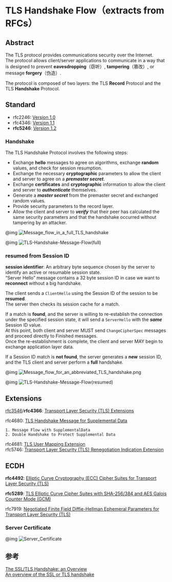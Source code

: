 # TLS Handshake Flow（extracts from RFCs）

## Abstract
The TLS protocol provides communications security over the Internet.  
The protocol allows client/server applications to communicate in a way that is designed to prevent **eavesdropping**（窃听）, **tampering**（篡改）, or message **forgery**（伪造）.

The protocol is composed of two layers: the TLS **Record** Protocol and the TLS **Handshake** Protocol.

## Standard

- rfc2246: [Version 1.0](https://tools.ietf.org/html/rfc2246)  
- rfc4346: [ Version 1.1](https://tools.ietf.org/html/rfc4346)  
- **rfc5246**: [Version 1.2](https://www.ietf.org/rfc/rfc5246.txt)  

### Handshake
The TLS Handshake Protocol involves the following steps:

-  Exchange **hello** messages to agree on algorithms, exchange **random** values, and check for session resumption.  
-  Exchange the necessary **cryptographic** parameters to allow the client and server to agree on a ***premaster secret***.  
-  Exchange **certificates** and **cryptographic** information to allow the client and server to ***authenticate*** themselves.  
-  Generate a ***master secret*** from the premaster secret and exchanged random values.  
-  Provide security parameters to the record layer.  
-  Allow the client and server to ***verify*** that their peer has calculated the same security parameters and that the handshake occurred without tampering by an attacker.  

@img ![Message_flow_in_a_full_TLS_handshake](images/rfc4492-Message_flow_in_a_full_TLS_handshake.png)

@img ![TLS-Handshake-Message-Flow(full)](images/TLS-Handshake-Message-Flow(full).png)

### resumed from Session ID
**session identifier**: An arbitrary byte sequence chosen by the server to identify an active or resumable session state.  
“Server Hello” message contains a 32 byte session ID in case we want to **reconnect** without a big handshake.  

The client sends a `ClientHello` using the Session ID of the session to be **resumed**.  
The server then checks its session cache for a match.  

If a match is **found**, and the server is willing to re-establish the connection under the specified session state, it will send a `ServerHello` with the ***same*** Session ID value.  
At this point, both client and server MUST send `ChangeCipherSpec` messages and proceed directly to Finished messages.  
Once the re-establishment is complete, the client and server MAY begin to exchange application layer data.  

If a Session ID match is **not found**, the server generates a **new** session ID, and the TLS client and server perform a **full** handshake.

@img ![Message_flow_for_an_abbreviated_TLS_handshake.png](images/rfc5246-Message_flow_for_an_abbreviated_TLS_handshake.png)

@img ![TLS-Handshake-Message-Flow(resumed)](images/TLS-Handshake-Message-Flow(resumed).png)

## Extensions

[rfc3546](https://tools.ietf.org/html/rfc3546)/**rfc4366**: [Transport Layer Security (TLS) Extensions](https://tools.ietf.org/html/rfc4366)

rfc4680: [TLS Handshake Message for Supplemental Data](https://tools.ietf.org/html/rfc4680)

	1. Message Flow with SupplementalData  
	2. Double Handshake to Protect Supplemental Data  

rfc4681: [TLS User Mapping Extension](https://tools.ietf.org/html/rfc4681)  
rfc5746: [Transport Layer Security (TLS) Renegotiation Indication Extension](https://tools.ietf.org/html/rfc5746)  

## ECDH
**rfc4492**: [Elliptic Curve Cryptography (ECC) Cipher Suites for Transport Layer Security (TLS)](https://tools.ietf.org/html/rfc4492)

**rfc5289**: [TLS Elliptic Curve Cipher Suites with SHA-256/384 and AES Galois Counter Mode (GCM)](https://tools.ietf.org/html/rfc5289)

rfc7919: [Negotiated Finite Field Diffie-Hellman Ephemeral Parameters for Transport Layer Security (TLS)](https://tools.ietf.org/html/rfc7919)

### Server Certificate
@img ![Server_Certificate](images/rfc4492-5.3.Server_Certificate.png)

## 参考
[The SSL/TLS Handshake: an Overview](https://www.ssl.com/article/ssl-tls-handshake-overview/)  
[An overview of the SSL or TLS handshake](https://www.ibm.com/support/knowledgecenter/en/SSFKSJ_7.1.0/com.ibm.mq.doc/sy10660_.htm)  
